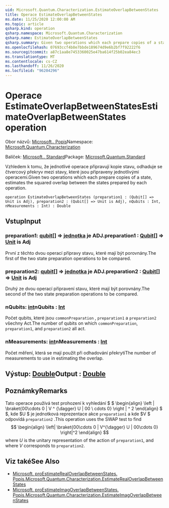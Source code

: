 ```yaml
---
uid: Microsoft.Quantum.Characterization.EstimateOverlapBetweenStates
title: Operace EstimateOverlapBetweenStates
ms.date: 11/25/2020 12:00:00 AM
ms.topic: article
qsharp.kind: operation
qsharp.namespace: Microsoft.Quantum.Characterization
qsharp.name: EstimateOverlapBetweenStates
qsharp.summary: Given two operations which each prepare copies of a state, estimates the squared overlap between the states prepared by each operation.
ms.openlocfilehash: 07693ccf4b8e7bbde189674d9e6b2bf7f92222f6
ms.sourcegitcommit: a87c1aa8e7453360025e47ba614f25b02ea84ec3
ms.translationtype: MT
ms.contentlocale: cs-CZ
ms.lasthandoff: 11/26/2020
ms.locfileid: "96204296"
---
```

# <a name="estimateoverlapbetweenstates-operation"></a><span data-ttu-id="08e45-102">Operace EstimateOverlapBetweenStates</span><span class="sxs-lookup"><span data-stu-id="08e45-102">EstimateOverlapBetweenStates operation</span></span>

<span data-ttu-id="08e45-103">Obor názvů: [Microsoft.. Popis](xref:Microsoft.Quantum.Characterization)</span><span class="sxs-lookup"><span data-stu-id="08e45-103">Namespace: [Microsoft.Quantum.Characterization](xref:Microsoft.Quantum.Characterization)</span></span>

<span data-ttu-id="08e45-104">Balíček: [Microsoft.. Standard](https://nuget.org/packages/Microsoft.Quantum.Standard)</span><span class="sxs-lookup"><span data-stu-id="08e45-104">Package: [Microsoft.Quantum.Standard](https://nuget.org/packages/Microsoft.Quantum.Standard)</span></span>


<span data-ttu-id="08e45-105">Vzhledem k tomu, že jednotlivé operace připravují kopie stavu, odhaduje se čtvercový překryv mezi stavy, které jsou připraveny jednotlivými operacemi.</span><span class="sxs-lookup"><span data-stu-id="08e45-105">Given two operations which each prepare copies of a state, estimates the squared overlap between the states prepared by each operation.</span></span>

```qsharp
operation EstimateOverlapBetweenStates (preparation1 : (Qubit[] => Unit is Adj), preparation2 : (Qubit[] => Unit is Adj), nQubits : Int, nMeasurements : Int) : Double
```


## <a name="input"></a><span data-ttu-id="08e45-106">Vstup</span><span class="sxs-lookup"><span data-stu-id="08e45-106">Input</span></span>

### <a name="preparation1--qubit--unit--is-adj"></a><span data-ttu-id="08e45-107">preparation1: [qubit](xref:microsoft.quantum.lang-ref.qubit)[] => [jednotka](xref:microsoft.quantum.lang-ref.unit)  je ADJ.</span><span class="sxs-lookup"><span data-stu-id="08e45-107">preparation1 : [Qubit](xref:microsoft.quantum.lang-ref.qubit)[] => [Unit](xref:microsoft.quantum.lang-ref.unit)  is Adj</span></span>

<span data-ttu-id="08e45-108">První z těchto dvou operací přípravy stavu, které mají být porovnány.</span><span class="sxs-lookup"><span data-stu-id="08e45-108">The first of the two state preparation operations to be compared.</span></span>


### <a name="preparation2--qubit--unit--is-adj"></a><span data-ttu-id="08e45-109">preparation2: [qubit](xref:microsoft.quantum.lang-ref.qubit)[] => [jednotka](xref:microsoft.quantum.lang-ref.unit)  je ADJ.</span><span class="sxs-lookup"><span data-stu-id="08e45-109">preparation2 : [Qubit](xref:microsoft.quantum.lang-ref.qubit)[] => [Unit](xref:microsoft.quantum.lang-ref.unit)  is Adj</span></span>

<span data-ttu-id="08e45-110">Druhý ze dvou operací přípravení stavu, které mají být porovnány.</span><span class="sxs-lookup"><span data-stu-id="08e45-110">The second of the two state preparation operations to be compared.</span></span>


### <a name="nqubits--int"></a><span data-ttu-id="08e45-111">nQubits: [int](xref:microsoft.quantum.lang-ref.int)</span><span class="sxs-lookup"><span data-stu-id="08e45-111">nQubits : [Int](xref:microsoft.quantum.lang-ref.int)</span></span>

<span data-ttu-id="08e45-112">Počet qubits, které jsou `commonPreparation` , `preparation1` a `preparation2` všechny Act.</span><span class="sxs-lookup"><span data-stu-id="08e45-112">The number of qubits on which `commonPreparation`, `preparation1`, and `preparation2` all act.</span></span>


### <a name="nmeasurements--int"></a><span data-ttu-id="08e45-113">nMeasurements: [int](xref:microsoft.quantum.lang-ref.int)</span><span class="sxs-lookup"><span data-stu-id="08e45-113">nMeasurements : [Int](xref:microsoft.quantum.lang-ref.int)</span></span>

<span data-ttu-id="08e45-114">Počet měření, která se mají použít při odhadování překrytí</span><span class="sxs-lookup"><span data-stu-id="08e45-114">The number of measurements to use in estimating the overlap.</span></span>



## <a name="output--double"></a><span data-ttu-id="08e45-115">Výstup: [Double](xref:microsoft.quantum.lang-ref.double)</span><span class="sxs-lookup"><span data-stu-id="08e45-115">Output : [Double](xref:microsoft.quantum.lang-ref.double)</span></span>



## <a name="remarks"></a><span data-ttu-id="08e45-116">Poznámky</span><span class="sxs-lookup"><span data-stu-id="08e45-116">Remarks</span></span>

<span data-ttu-id="08e45-117">Tato operace používá test prohození k vyhledání $ $ \begin{align} \left | \braket{00\cdots 0 | V ^ {\dagger} U | 00 \ cdots 0} \right | ^ 2 \end{align} $ $, kde $U $ je jednotková reprezentace akce `preparation1` a kde $V $ odpovídá `preparation2` .</span><span class="sxs-lookup"><span data-stu-id="08e45-117">This operation uses the SWAP test to find $$ \begin{align} \left| \braket{00\cdots 0 | V^{\dagger} U | 00\cdots 0} \right|^2 \end{align} $$ where $U$ is the unitary representation of the action of `preparation1`, and where $V$ corresponds to `preparation2`.</span></span>

## <a name="see-also"></a><span data-ttu-id="08e45-118">Viz také</span><span class="sxs-lookup"><span data-stu-id="08e45-118">See Also</span></span>

- [<span data-ttu-id="08e45-119">Microsoft. proEstimateRealOverlapBetweenStates. Popis.</span><span class="sxs-lookup"><span data-stu-id="08e45-119">Microsoft.Quantum.Characterization.EstimateRealOverlapBetweenStates</span></span>](xref:Microsoft.Quantum.Characterization.EstimateRealOverlapBetweenStates)
- [<span data-ttu-id="08e45-120">Microsoft. proEstimateImagOverlapBetweenStates. Popis.</span><span class="sxs-lookup"><span data-stu-id="08e45-120">Microsoft.Quantum.Characterization.EstimateImagOverlapBetweenStates</span></span>](xref:Microsoft.Quantum.Characterization.EstimateImagOverlapBetweenStates)
